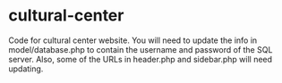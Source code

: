 # cultural-center
Code for cultural center website.
You will need to update the info in model/database.php to contain the username and password of the SQL server. Also, some of the URLs in header.php and sidebar.php will need updating.
